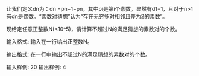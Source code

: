 让我们定义dn为：d​n​​ =p​n+1​​ −p​n，其中p​i​是第i个素数。显然有d​1=1，且对于n>1有d​n是偶数。“素数对猜想”认为“存在无穷多对相邻且差为2的素数”。

现给定任意正整数N(<10^5)，请计算不超过N的满足猜想的素数对的个数。

输入格式:
输入在一行给出正整数N。

输出格式:
在一行中输出不超过N的满足猜想的素数对的个数。

输入样例:
20
输出样例:
4